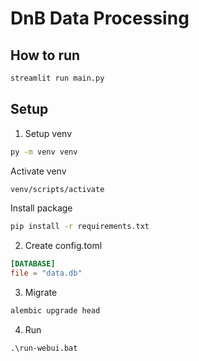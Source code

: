 # DnB Data Processing

## How to run
```bash
streamlit run main.py
```

## Setup
1. Setup venv
```bash
py -m venv venv  
```
Activate venv
```bash
venv/scripts/activate
```
Install package
```bash
pip install -r requirements.txt
```

2. Create config.toml
```toml
[DATABASE]
file = "data.db"
```

3. Migrate
```bash
alembic upgrade head
```

4. Run
```
.\run-webui.bat
```